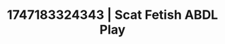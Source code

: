 ---
categories:
- Nude shadows
- Erotic vulnerability
- Erotic archetypes
- Vore fantasy
- Hentai
image: /assets/images/1747183324343.webp
layout: post
seo:
  description: Featured content with sensual Scat Fetish, ABDL Play. HD images available.
  keywords: Scat Fetish, ABDL Play
  og_image: /assets/images/1747183324343.webp
  schema_type: VisualArtwork
tags:
- ABDL Play
- Scat Fetish
- '#1747183324343'
title: 1747183324343 | Scat Fetish ABDL Play
---